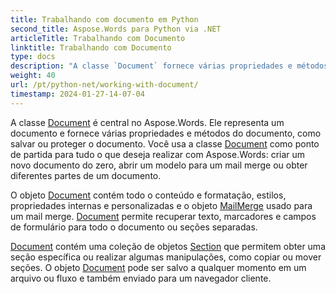 ```yaml
---
title: Trabalhando com documento em Python
second_title: Aspose.Words para Python via .NET
articleTitle: Trabalhando com Documento
linktitle: Trabalhando com Documento
type: docs
description: "A classe `Document` fornece várias propriedades e métodos de documentos usando Python. Você usa a classe `Document` como ponto de partida para tudo o que deseja realizar com Aspose.Words para Python. O objeto `Document` pode ser salvo em um arquivo ou fluxo e também enviado para um navegador."
weight: 40
url: /pt/python-net/working-with-document/
timestamp: 2024-01-27-14-07-04
---
```


A classe [Document](https://reference.aspose.com/words/python-net/aspose.words/document/) é central no Aspose.Words. Ele representa um documento e fornece várias propriedades e métodos do documento, como salvar ou proteger o documento. Você usa a classe [Document](https://reference.aspose.com/words/python-net/aspose.words/document/) como ponto de partida para tudo o que deseja realizar com Aspose.Words: criar um novo documento do zero, abrir um modelo para um mail merge ou obter diferentes partes de um documento.

O objeto [Document](https://reference.aspose.com/words/python-net/aspose.words/document/) contém todo o conteúdo e formatação, estilos, propriedades internas e personalizadas e o objeto [MailMerge](https://reference.aspose.com/words/python-net/aspose.words.mailmerging/mailmerge/) usado para um mail merge. [Document](https://reference.aspose.com/words/python-net/aspose.words/document/) permite recuperar texto, marcadores e campos de formulário para todo o documento ou seções separadas.

[Document](https://reference.aspose.com/words/python-net/aspose.words/document/) contém uma coleção de objetos [Section](https://reference.aspose.com/words/python-net/aspose.words/section/) que permitem obter uma seção específica ou realizar algumas manipulações, como copiar ou mover seções. O objeto [Document](https://reference.aspose.com/words/python-net/aspose.words/document/) pode ser salvo a qualquer momento em um arquivo ou fluxo e também enviado para um navegador cliente.

